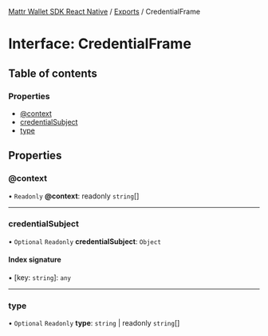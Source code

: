 [Mattr Wallet SDK React Native](../README.md) / [Exports](../modules.md) / CredentialFrame

# Interface: CredentialFrame

## Table of contents

### Properties

- [@context](credentialframe.md#@context)
- [credentialSubject](credentialframe.md#credentialsubject)
- [type](credentialframe.md#type)

## Properties

### @context

• `Readonly` **@context**: readonly `string`[]

___

### credentialSubject

• `Optional` `Readonly` **credentialSubject**: `Object`

#### Index signature

▪ [key: `string`]: `any`

___

### type

• `Optional` `Readonly` **type**: `string` \| readonly `string`[]
